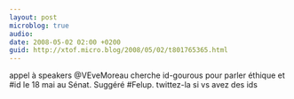 ```yaml
---
layout: post
microblog: true
audio: 
date: 2008-05-02 02:00 +0200
guid: http://xtof.micro.blog/2008/05/02/t801765365.html
---
```

appel à speakers @VEveMoreau cherche id-gourous pour parler éthique et #id le 18 mai au Sénat. Suggéré #Felup. twittez-la si vs avez des ids
